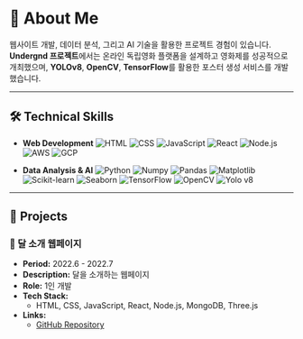 # 👋 About Me

웹사이트 개발, 데이터 분석, 그리고 AI 기술을 활용한 프로젝트 경험이 있습니다. **Undergnd 프로젝트**에서는 온라인 독립영화 플랫폼을 설계하고 영화제를 성공적으로 개최했으며, **YOLOv8**, **OpenCV**, **TensorFlow**를 활용한 포스터 생성 서비스를 개발했습니다.

---

## 🛠 Technical Skills

- **Web Development**
  ![HTML](https://img.shields.io/badge/-HTML-E34F26?style=flat-square&logo=html5&logoColor=white)
  ![CSS](https://img.shields.io/badge/-CSS-1572B6?style=flat-square&logo=css3&logoColor=white)
  ![JavaScript](https://img.shields.io/badge/-JavaScript-F7DF1E?style=flat-square&logo=javascript&logoColor=black)
  ![React](https://img.shields.io/badge/-React-61DAFB?style=flat-square&logo=react&logoColor=black)
  ![Node.js](https://img.shields.io/badge/-Node.js-339933?style=flat-square&logo=node.js&logoColor=white)
  ![AWS](https://img.shields.io/badge/-AWS-232F3E?style=flat-square&logo=amazon-aws&logoColor=white)
  ![GCP](https://img.shields.io/badge/-GCP-4285F4?style=flat-square&logo=google-cloud&logoColor=white)


- **Data Analysis & AI**
 ![Python](https://img.shields.io/badge/-Python-3776AB?style=flat-square&logo=python&logoColor=white)
 ![Numpy](https://img.shields.io/badge/-Numpy-013243?style=flat-square&logo=numpy&logoColor=white)
 ![Pandas](https://img.shields.io/badge/-Pandas-150458?style=flat-square&logo=pandas&logoColor=white)
 ![Matplotlib](https://img.shields.io/badge/-Matplotlib-11557C?style=flat-square&logo=plotly&logoColor=white)
 ![Scikit-learn](https://img.shields.io/badge/-Scikit--learn-F7931E?style=flat-square&logo=scikit-learn&logoColor=white)
 ![Seaborn](https://img.shields.io/badge/-Seaborn-3776AB?style=flat-square&logo=python&logoColor=white)
 ![TensorFlow](https://img.shields.io/badge/-TensorFlow-FF6F00?style=flat-square&logo=tensorflow&logoColor=white)
 ![OpenCV](https://img.shields.io/badge/-OpenCV-5C3EE8?style=flat-square&logo=opencv&logoColor=white)
 ![Yolo v8](https://img.shields.io/badge/-YOLOv8-00FFFF?style=flat-square&logo=yolo&logoColor=white)



---

## 📂 Projects
<!--
### 🎬 온라인 독립영화 플랫폼
- **Project Name:** Undergnd  
- **Period:** 2023.4 - 2024.2  
- **Description:** 독립영화 환경을 개선하기 위해 온라인 독립영화 플랫폼을 구축. 사용자 화면(OTT 서비스)과 관리자 화면으로 구성되며, CSUMB에서 Online Film Festival을 개최함.  
- **Role:** 팀 운영, 서비스 기획 및 설계, 와이어프레임 제작  
- **Tech Stack:**  
  - Figma, React, Node.js, Git  
  - AWS (Amazon Route 53), GCP (Compute Engine, Cloud Storage, Cloud DNS)  
- **Links:**  
  - [GitHub Repository](https://github.com/moonjiuk/undergnd)

---

### 🌠 영화 포스터 생성 AI
- **Period:** 2024.9 - 2024.11  
- **Description:** 영화 동영상과 정보를 활용해 포스터를 자동 생성하는 AI 구현  
- **Role:** 1인 개발  
- **Tech Stack:** Python, Pandas, Numpy, OpenCV, YOLOv8, Tensorflow 
- **Links:**  
  - [GitHub Repository](https://github.com/moonjiuk/poster-ai)

---

### 🏔️ 등산 위험지역 지도 서비스
- **Period:** 2024.4 - 2024.9  
- **Description:** 등산 사고를 예방하기 위한 위험지역 정보 제공 서비스 구축  
- **Role:** 1인 개발  
- **Tech Stack:**  
  - HTML, CSS, JavaScript, React  
  - Kakao Map API, Gemini API  
  - Python (Numpy, Pandas)  
- **Links:**  
  - [Website](https://moonjiuk.github.io/safehikingtour/)  
  - [GitHub Repository](https://github.com/moonjiuk/safehikingtour)

---
-->

### 🌙 달 소개 웹페이지
- **Period:** 2022.6 - 2022.7  
- **Description:** 달을 소개하는 웹페이지  
- **Role:** 1인 개발  
- **Tech Stack:**  
  - HTML, CSS, JavaScript, React, Node.js, MongoDB, Three.js  
- **Links:**  
  - [GitHub Repository](https://github.com/moonjiuk/to-the-moon)

